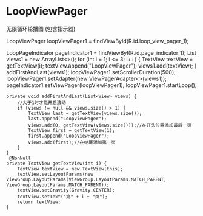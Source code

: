 # LoopViewPager
无限循环轮播图 (包含指示器)

LoopViewPager loopViewPager1 =  findViewById(R.id.loop_view_pager_1);

LoopPageIndicator pageIndicator1 = findViewByI(R.id.page_indicator_1);
        List<View> views1 = new ArrayList<>();
        for (int i = 1; i <= 3; i++) {
            TextView textView = getTextView(i);
            textView.append("LoopViewPager");
            views1.add(textView);
        }
        addFirstAndLast(views1);
        loopViewPager1.setScrollerDuration(500);
        loopViewPager1.setAdapter(new ViewPagerAdapter<>(views1));
        pageIndicator1.setViewPager(loopViewPager1);
        loopViewPager1.startLoop();

    private void addFirstAndLast(List<View> views) {
        //大于1时才能开启滚动
        if (views != null && views.size() > 1) {
            TextView last = getTextView(views.size());
            last.append("LoopViewPager");
            views.add(0, getTextView(views.size()));//在开头位置添加最后一页
            TextView first = getTextView(1);
            first.append("LoopViewPager");
            views.add(first);//在结尾添加第一页
        }
    }
     @NonNull
    private TextView getTextView(int i) {
        TextView textView = new TextView(this);
        textView.setLayoutParams(new ViewGroup.LayoutParams(ViewGroup.LayoutParams.MATCH_PARENT, ViewGroup.LayoutParams.MATCH_PARENT));
        textView.setGravity(Gravity.CENTER);
        textView.setText("第" + i + "页");
        return textView;
    }
